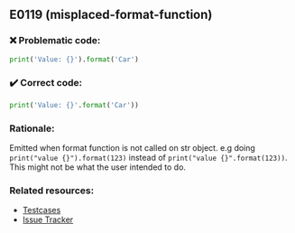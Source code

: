 ## E0119 (misplaced-format-function)

### :x: Problematic code:

```python
print('Value: {}').format('Car')
```

### :heavy_check_mark: Correct code:

```python
print('Value: {}'.format('Car'))
```

### Rationale:

Emitted when format function is not called on str object. e.g doing
`print("value {}").format(123)` instead of `print("value {}".format(123))`.
This might not be what the user intended to do.

### Related resources:

- [Testcases](https://github.com/PyCQA/pylint/blob/master/tests/functional/m/misplaced_format_function.py)
- [Issue Tracker](https://github.com/PyCQA/pylint/issues?q=is%3Aissue+%22misplaced-format-function%22+OR+%22E0119%22)
